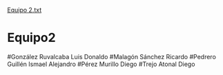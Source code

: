 [Equipo 2.txt](https://github.com/Ruvals444/Equipo2/files/7095351/Equipo.2.txt)
# Equipo2
#González Ruvalcaba Luis Donaldo 
#Malagón Sánchez Ricardo 
#Pedrero Guillén Ismael Alejandro 
#Pérez Murillo Diego 
#Trejo Atonal Diego 

